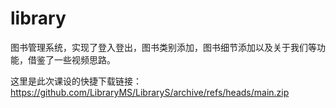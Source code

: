 # library
图书管理系统，实现了登入登出，图书类别添加，图书细节添加以及关于我们等功能，借鉴了一些视频思路。

这里是此次课设的快捷下载链接：https://github.com/LibraryMS/LibraryS/archive/refs/heads/main.zip
